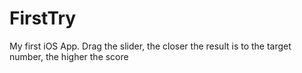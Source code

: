 # FirstTry
My first iOS App. Drag the slider, the closer the result is to the target number, the higher the score
